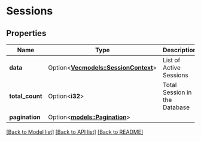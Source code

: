 # Sessions

## Properties

Name | Type | Description | Notes
------------ | ------------- | ------------- | -------------
**data** | Option<[**Vec<models::SessionContext>**](SessionContext.md)> | List of Active Sessions | [optional]
**total_count** | Option<**i32**> | Total Session in the Database | [optional]
**pagination** | Option<[**models::Pagination**](Pagination.md)> |  | [optional]

[[Back to Model list]](../README.md#documentation-for-models) [[Back to API list]](../README.md#documentation-for-api-endpoints) [[Back to README]](../README.md)


